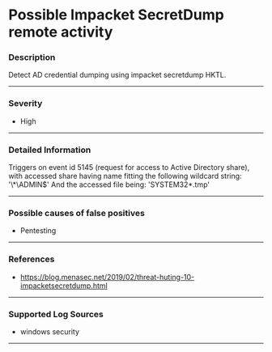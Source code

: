 # Possible Impacket SecretDump remote activity
### Description

Detect AD credential dumping using impacket secretdump HKTL.

-------------------
### Severity

- High

-------------------

### Detailed Information

Triggers on event id 5145 (request for access to Active Directory share), with accessed share having name fitting the following wildcard string:
'\\*\ADMIN$'
And the accessed file being: 'SYSTEM32\*.tmp'

-------------------

### Possible causes of false positives

  - Pentesting

-------------------
### References

  - https://blog.menasec.net/2019/02/threat-huting-10-impacketsecretdump.html
  
-------------------
### Supported Log Sources

- windows security

-------------------
